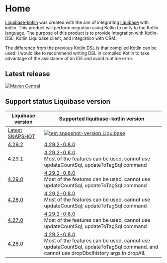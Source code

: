 # Home

[Liquibase-kotlin](https://github.com/momosetkn/liquibase-kotlin) was created with the aim of integrating [liquibase](https://github.com/liquibase/liquibase) with kotlin.
This product will perform migration using Kotlin to unify to the Kotlin language.
The purpose of this product is to provide integration with Kotlin-DSL, Kotlin Liquibase client, and integration with ORM.

The difference from the previous Kotlin DSL is that compiled Kotlin can be used.
I would like to recommend writing DSL in compiled Kotlin to take advantage of the assistance of an IDE and avoid runtime error.

## Latest release

[![Maven Central](https://img.shields.io/maven-central/v/io.github.momosetkn/liquibase-kotlin-dsl)](https://search.maven.org/artifact/io.github.momosetkn/liquibase-kotlin-dsl)

## Support status Liquibase version

| Liquibase version                                                          | Supported liquibase-kotlin version                                                                                                                                                                                                                  |
|----------------------------------------------------------------------------|-----------------------------------------------------------------------------------------------------------------------------------------------------------------------------------------------------------------------------------------------------|
| [Latest SNAPSHOT](https://github.com/liquibase/liquibase/packages/1783578) | [![test snapshot-version Liquibase](https://github.com/momosetkn/liquibase-kotlin/actions/workflows/test-snapshot-liquibase.yml/badge.svg)](https://github.com/momosetkn/liquibase-kotlin/actions/workflows/test-snapshot-liquibase.yml)|
| [4.29.2](https://github.com/liquibase/liquibase/releases/tag/v4.29.2)      | [4.29.2-0.8.0](https://github.com/momosetkn/liquibase-kotlin/releases/tag/4.29.2-0.8.0)                                                                                                                                                             |
| [4.29.1](https://github.com/liquibase/liquibase/releases/tag/v4.29.1)      | [4.29.2-0.8.0](https://github.com/momosetkn/liquibase-kotlin/releases/tag/4.29.2-0.8.0)<br /><warning>Most of the features can be used, cannot use updateCountSql, updateToTagSql command</warning>                                                 |
| [4.29.0](https://github.com/liquibase/liquibase/releases/tag/v4.29.0)      | [4.29.2-0.8.0](https://github.com/momosetkn/liquibase-kotlin/releases/tag/4.29.2-0.8.0)<br /><warning>Most of the features can be used, cannot use updateCountSql, updateToTagSql command</warning>                                                 |
| [4.28.0](https://github.com/liquibase/liquibase/releases/tag/v4.28.0)      | [4.29.2-0.8.0](https://github.com/momosetkn/liquibase-kotlin/releases/tag/4.29.2-0.8.0)<br /><warning>Most of the features can be used, cannot use updateCountSql, updateToTagSql command</warning>                                                 |
| [4.27.0](https://github.com/liquibase/liquibase/releases/tag/v4.27.0)      | [4.29.2-0.8.0](https://github.com/momosetkn/liquibase-kotlin/releases/tag/4.29.2-0.8.0)<br /><warning>Most of the features can be used, cannot use updateCountSql, updateToTagSql command</warning>                                                 |
| [4.26.0](https://github.com/liquibase/liquibase/releases/tag/v4.26.0)      | [4.29.2-0.8.0](https://github.com/momosetkn/liquibase-kotlin/releases/tag/4.29.2-0.8.0)<br /><warning>Most of the features can be used, cannot use updateCountSql, updateToTagSql command. and cannot use dropDbclhistory args in dropAll.</warning> |
